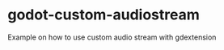 godot-custom-audiostream
========================

Example on how to use custom audio stream with gdextension
